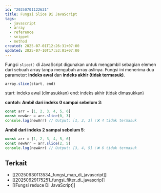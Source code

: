 ```yaml
---
id: "20250701122631"
title: Fungsi Slice Di JavaScript
tags:
  - javascript
  - array
  - reference
  - snippet
  - method
created: 2025-07-01T12:26:31+07:00
updated: 2025-07-10T17:53:01+07:00
---
```


Fungsi `slice()` di JavaScript digunakan untuk mengambil sebagian elemen dari sebuah array tanpa mengubah array aslinya. Fungsi ini menerima dua parameter: **indeks awal** dan **indeks akhir (tidak termasuk)**.

```javascript
array.slice(start, end)
```

start: indeks awal (dimasukkan)
end: indeks akhir (tidak dimasukkan)

**contoh**:
**Ambil dari indeks 0 sampai sebelum 3**:

```javascript
const arr = [1, 2, 3, 4, 5, 6]
const newArr = arr.slice(0, 3)
console.log(newArr) // Output: [1, 2, 3] !❌ 4 tidak termasuk
```

**Ambil dari indeks 2 sampai sebelum 5**:

```javascript
const arr = [1, 2, 3, 4, 5, 6]
const newArr = arr.slice(2, 5)
console.log(newArr) // Output: [3, 4, 5] !❌ 6 tidak termasuk
```

## Terkait

- [[20250630113534_fungsi_map_di_javascript]]
- [[20250629175251_fungsi_filter_di_javascrip]]
- [[Fungsi reduce Di JavaScript]]
